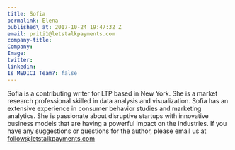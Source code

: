 ```yaml
---
title: Sofia
permalink: Elena
published\_at: 2017-10-24 19:47:32 Z
email: priti1@letstalkpayments.com
company-title: 
Company: 
Image: 
twitter: 
linkedin: 
Is MEDICI Team?: false
---
```


Sofia is a contributing writer for LTP based in New York. She is a market research professional skilled in data analysis and visualization. Sofia has an extensive experience in consumer behavior studies and marketing analytics. She is passionate about disruptive startups with innovative business models that are having a powerful impact on the industries. If you have any suggestions or questions for the author, please email us at <a href="mailto:follow@letstalkpayments.com">follow@letstalkpayments.com
  </a>